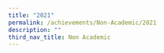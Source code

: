 ```yaml
---
title: "2021"
permalink: /achievements/Non-Academic/2021
description: ""
third_nav_title: Non Academic
---
```

